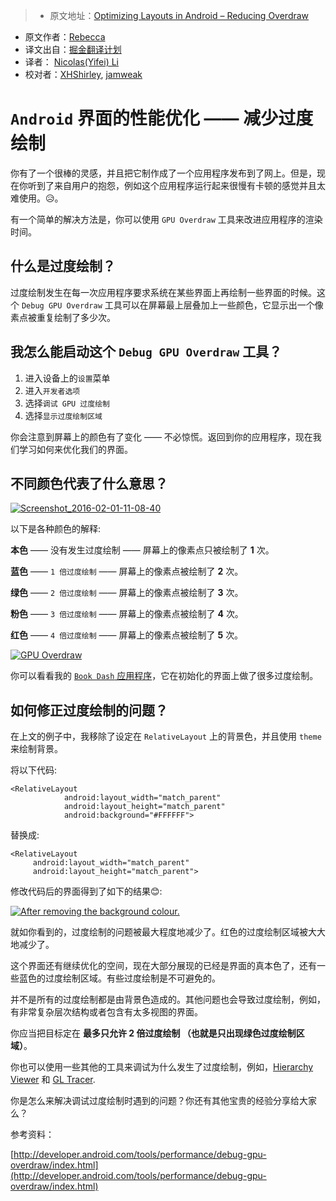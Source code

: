 > * 原文地址：[Optimizing Layouts in Android – Reducing Overdraw](http://riggaroo.co.za/optimizing-layouts-in-android-reducing-overdraw/)
* 原文作者：[Rebecca](https://riggaroo.co.za/female-android-developer/)
* 译文出自：[掘金翻译计划](https://github.com/xitu/gold-miner)
* 译者： [Nicolas(Yifei) Li](https://github.com/yifili09)
* 校对者：[XHShirley](https://github.com/XHShirley), [jamweak](https://github.com/jamweak)

# `Android` 界面的性能优化 —— 减少过度绘制

你有了一个很棒的灵感，并且把它制作成了一个应用程序发布到了网上。但是，现在你听到了来自用户的抱怨，例如这个应用程序运行起来很慢有卡顿的感觉并且太难使用。:disappointed_relieved:。

有一个简单的解决方法是，你可以使用 `GPU Overdraw` 工具来改进应用程序的渲染时间。

## 什么是过度绘制？

过度绘制发生在每一次应用程序要求系统在某些界面上再绘制一些界面的时候。这个 `Debug GPU Overdraw` 工具可以在屏幕最上层叠加上一些颜色，它显示出一个像素点被重复绘制了多少次。

## 我怎么能启动这个 `Debug GPU Overdraw` 工具？

1. 进入设备上的`设置`菜单
2. 进入`开发者选项`
3. 选择`调试 GPU 过度绘制`
4. 选择`显示过度绘制区域`

你会注意到屏幕上的颜色有了变化 —— 不必惊慌。返回到你的应用程序，现在我们学习如何来优化我们的界面。

## 不同颜色代表了什么意思？

[![Screenshot_2016-02-01-11-08-40](https://i1.wp.com/riggaroo.co.za/wp-content/uploads/2016/02/Screenshot_2016-02-01-11-08-40.png?resize=576%2C1024&ssl=1)
](https://i1.wp.com/riggaroo.co.za/wp-content/uploads/2016/02/Screenshot_2016-02-01-11-08-40.png?resize=576%2C1024&ssl=1)

以下是各种颜色的解释:

**本色** —— 没有发生过度绘制 —— 屏幕上的像素点只被绘制了 **1** 次。

**蓝色** —— `1 倍过度绘制` —— 屏幕上的像素点被绘制了 **2** 次。

**绿色** —— `2 倍过度绘制` —— 屏幕上的像素点被绘制了 **3** 次。

**粉色** —— `3 倍过度绘制` —— 屏幕上的像素点被绘制了 **4** 次。

**红色** —— `4 倍过度绘制` —— 屏幕上的像素点被绘制了 **5** 次。

[![GPU Overdraw](http://i1.wp.com/riggaroo.co.za/wp-content/uploads/2016/02/Screen-Shot-2016-02-10-at-6.40.42-PM.png?resize=150%2C150%20150w,%20http://i1.wp.com/riggaroo.co.za/wp-content/uploads/2016/02/Screen-Shot-2016-02-10-at-6.40.42-PM.png?resize=50%2C50%2050w)](http://i1.wp.com/riggaroo.co.za/wp-content/uploads/2016/02/Screen-Shot-2016-02-10-at-6.40.42-PM.png)

你可以看看我的 [`Book Dash` 应用程序](http://riggaroo.co.za/portfolio/book-dash-android-app/)，它在初始化的界面上做了很多过度绘制。

## 如何修正过度绘制的问题？

在上文的例子中，我移除了设定在 `RelativeLayout` 上的背景色，并且使用 `theme` 来绘制背景。

将以下代码:

```
<RelativeLayout
            android:layout_width="match_parent"
            android:layout_height="match_parent"
            android:background="#FFFFFF">

```

替换成:


```
<RelativeLayout
     android:layout_width="match_parent"
     android:layout_height="match_parent">
```


修改代码后的界面得到了如下的结果😊:

[![After removing the background colour.](https://i1.wp.com/riggaroo.co.za/wp-content/uploads/2016/02/Screenshot_2016-02-01-11-20-08.png?resize=576%2C1024&ssl=1)
](https://i1.wp.com/riggaroo.co.za/wp-content/uploads/2016/02/Screenshot_2016-02-01-11-20-08.png)

就如你看到的，过度绘制的问题被最大程度地减少了。红色的过度绘制区域被大大地减少了。

这个界面还有继续优化的空间，现在大部分展现的已经是界面的真本色了，还有一些蓝色的过度绘制区域。有些过度绘制是不可避免的。

并不是所有的过度绘制都是由背景色造成的。其他问题也会导致过度绘制，例如，有非常复杂层次结构或者包含有太多视图的界面。

你应当把目标定在 **最多只允许 2 倍过度绘制 （也就是只出现绿色过度绘制区域）**。

你也可以使用一些其他的工具来调试为什么发生了过度绘制，例如，[Hierarchy Viewer](http://developer.android.com/tools/performance/hierarchy-viewer/index.html) 和 [GL Tracer](http://developer.android.com/tools/help/gltracer.html).

你是怎么来解决调试过度绘制时遇到的问题？你还有其他宝贵的经验分享给大家么？

参考资料：

[http://developer.android.com/tools/performance/debug-gpu-overdraw/index.html](http://developer.android.com/tools/performance/debug-gpu-overdraw/index.html)



